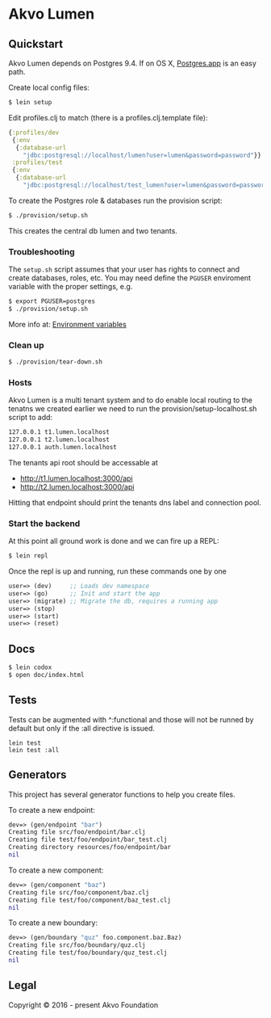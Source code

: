 # Akvo Lumen

## Quickstart
Akvo Lumen depends on Postgres 9.4. If on OS X, [Postgres.app](http://postgresapp.com/)
is an easy path.

Create local config files:
```sh
$ lein setup
```

Edit profiles.clj to match (there is a profiles.clj.template file):
```clojure
{:profiles/dev
 {:env
  {:database-url
    "jdbc:postgresql://localhost/lumen?user=lumen&password=password"}}
 :profiles/test
 {:env
  {:database-url
    "jdbc:postgresql://localhost/test_lumen?user=lumen&password=password"}}}
```

To create the Postgres role & databases run the provision script:
``` sh
$ ./provision/setup.sh
```
This creates the central db lumen and two tenants.

### Troubleshooting

The `setup.sh` script assumes that your user has rights to connect and
create databases, roles, etc. You may need define the `PGUSER`
enviroment variable with the proper settings, e.g.

```sh
$ export PGUSER=postgres
$ ./provision/setup.sh
```

More info at: [Environment
variables](http://www.postgresql.org/docs/current/static/libpq-envars.html)

### Clean up

``` sh
$ ./provision/tear-down.sh
```

### Hosts
Akvo Lumen is a multi tenant system and to do enable local routing to the tenatns we
created earlier we need to run the provision/setup-localhost.sh script to add:

``` sh
127.0.0.1 t1.lumen.localhost
127.0.0.1 t2.lumen.localhost
127.0.0.1 auth.lumen.localhost
```

The tenants api root should be accessable at
 - http://t1.lumen.localhost:3000/api
 - http://t2.lumen.localhost:3000/api

Hitting that endpoint should print the tenants dns label and connection pool.

### Start the backend
At this point all ground work is done and we can fire up a REPL:
```sh
$ lein repl
```

Once the repl is up and running, run these commands one by one
```clojure
user=> (dev)     ;; Loads dev namespace
user=> (go)      ;; Init and start the app
user=> (migrate) ;; Migrate the db, requires a running app
user=> (stop)
user=> (start)
user=> (reset)
```

## Docs
``` sh
$ lein codox
$ open doc/index.html
```

## Tests

Tests can be augmented with ^:functional and those will not be runned by default but only if the :all directive is issued.

```
lein test
lein test :all
```
## Generators

This project has several generator functions to help you create files.

To create a new endpoint:

```clojure
dev=> (gen/endpoint "bar")
Creating file src/foo/endpoint/bar.clj
Creating file test/foo/endpoint/bar_test.clj
Creating directory resources/foo/endpoint/bar
nil
```

To create a new component:

```clojure
dev=> (gen/component "baz")
Creating file src/foo/component/baz.clj
Creating file test/foo/component/baz_test.clj
nil
```

To create a new boundary:

```clojure
dev=> (gen/boundary "quz" foo.component.baz.Baz)
Creating file src/foo/boundary/quz.clj
Creating file test/foo/boundary/quz_test.clj
nil
```

## Legal

Copyright © 2016 - present Akvo Foundation

